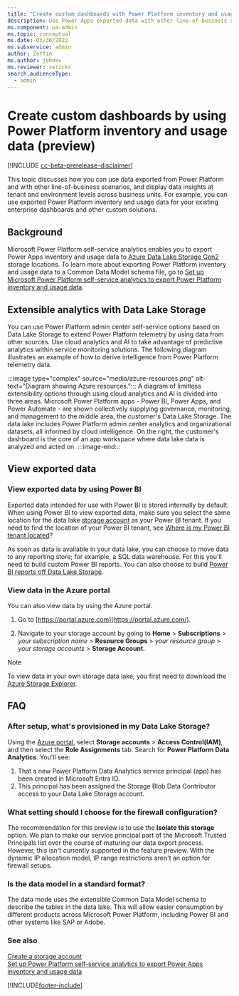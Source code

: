 ```yaml
---
title: "Create custom dashboards with Power Platform inventory and usage data (preview)"
description: Use Power Apps exported data with other line-of-business scenarios and display data insights at tenant and environment levels across business units.
ms.component: pa-admin
ms.topic: conceptual
ms.date: 03/30/2022
ms.subservice: admin
author: Zeffin
ms.author: johnev
ms.reviewer: sericks
search.audienceType: 
  - admin
---
```

# Create custom dashboards by using Power Platform inventory and usage data (preview)

[!INCLUDE [cc-beta-prerelease-disclaimer](../includes/cc-beta-prerelease-disclaimer.md)]

This topic discusses how you can use data exported from Power Platform and with other line-of-business scenarios, and display data insights at tenant and environment levels across business units. For example, you can use exported Power Platform inventory and usage data for your existing enterprise dashboards and other custom solutions.

## Background

Microsoft Power Platform self-service analytics enables you to export Power Apps inventory and usage data to [Azure Data Lake Storage Gen2](/power-bi/transform-model/dataflows/dataflows-azure-data-lake-storage-integration) storage locations. To learn more about exporting Power Platform inventory and usage data to a Common Data Model schema file, go to [Set up Microsoft Power Platform self-service analytics to export Power Platform inventory and usage data](self-service-analytics.md). 

## Extensible analytics with Data Lake Storage

You can use Power Platform admin center self-service options based on Data Lake Storage to extend Power Platform telemetry by using data from other sources. Use cloud analytics and AI to take advantage of predictive analytics within service monitoring solutions. The following diagram illustrates an example of how to derive intelligence from Power Platform telemetry data. 

:::image type="complex" source="media/azure-resources.png" alt-text="Diagram showing Azure resources.":::
A diagram of limitless extensibility options through using cloud analytics and AI is divided into three areas. Microsoft Power Platform apps - Power BI, Power Apps, and Power Automate - are shown collectively supplying governance, monitoring, and management to the middle area, the customer's Data Lake Storage. The data lake includes Power Platform admin center analytics and organizational datasets, all informed by cloud intelligence. On the right, the customer's dashboard is the core of an app workspace where data lake data is analyzed and acted on.
:::image-end:::


## View exported data

### View exported data by using Power BI

Exported data intended for use with Power BI is stored internally by default. When using Power BI to view exported data, make sure you select the same location for the data lake [storage account](/power-bi/transform-model/dataflows/dataflows-azure-data-lake-storage-integration) as your Power BI tenant. If you need to find the location of your Power BI tenant, see [Where is my Power BI tenant located](/power-bi/admin/service-admin-where-is-my-tenant-located)?

As soon as data is available in your data lake, you can choose to move data to any reporting store; for example, a SQL data warehouse. For this you'll need to build custom Power BI reports. You can also choose to build [Power BI reports off Data Lake Storage](/power-bi/transform-model/service-dataflows-azure-data-lake-integration).

### View data in the Azure portal  

You can also view data by using the Azure portal.

1. Go to [https://portal.azure.com](https://portal.azure.com/).

2. Navigate to your storage account by going to **Home** > **Subscriptions** > *your subscription name* > **Resource Groups** > *your resource group* > *your storage accounts* > **Storage Account**.

> [!NOTE]
> To view data in your own storage data lake, you first need to download the [Azure Storage Explorer](https://azure.microsoft.com/features/storage-explorer).

## FAQ

### After setup, what's provisioned in my Data Lake Storage?

Using the [Azure portal](https://portal.azure.com), select **Storage accounts** > **Access Control(IAM)**, and then select the **Role Assignments**
tab. Search for **Power Platform Data Analytics**. You'll see: 

1. That a new Power Platform Data Analytics service principal (app) has been created in Microsoft Entra ID.
2. This principal has been assigned the Storage Blob Data Contributor access to your Data Lake Storage account.

### What setting should I choose for the firewall configuration?

The recommendation for this preview is to use the **Isolate this storage** option. We plan to make our service principal part of the Microsoft Trusted Principals list over the course of maturing our data export process. However, this isn't currently supported in the feature preview. With the dynamic IP allocation model, IP range restrictions aren't an option for firewall setups.

### Is the data model in a standard format?

The data mode uses the extensible Common Data Model schema to describe the tables in the data lake. This will allow easier consumption by different products across Microsoft Power Platform, including Power BI and other systems like SAP or Adobe.

### See also

[Create a storage account](/azure/storage/common/storage-account-create) <br />
[Set up Power Platform self-service analytics to export Power Apps inventory and usage data](self-service-analytics.md)

[!INCLUDE[footer-include](../includes/footer-banner.md)]